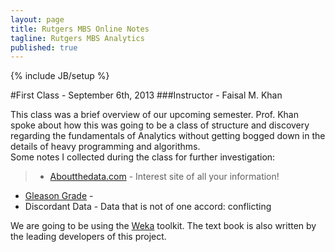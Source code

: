 ```yaml
---
layout: page
title: Rutgers MBS Online Notes
tagline: Rutgers MBS Analytics
published: true
---
```


{% include JB/setup %}

#First Class - September 6th, 2013
###Instructor - Faisal M. Khan

This class was a brief overview of our upcoming semester.  Prof. Khan spoke about how this was going to be a class of structure and discovery regarding the fundamentals of Analytics without getting bogged down in the details of heavy programming and algorithms.  
Some notes I collected during the class for further investigation:
>- [Aboutthedata.com](https://aboutthedata.com/) - Interest site of all your information!
- [Gleason Grade](http://en.wikipedia.org/wiki/Gleason_Grading_System "Gleason Grade") - 
- Discordant Data - Data that is not of one accord: conflicting

We are going to be using the [Weka](http://www.cs.waikato.ac.nz/ml/weka/) toolkit. The text book is also written by the leading developers of this project.



